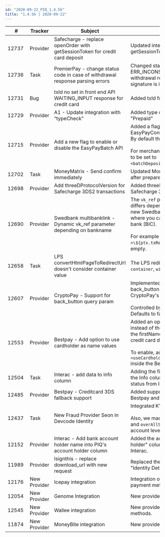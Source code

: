 ```yaml
--- 
id: "2020-09-22_PIQ_1.4.56"
title: "1.4.56 | 2020-09-22"
--- 
```



| #     | Tracker     | Subject   | Description    |
|-------|-------------|-----------|----------------|
| 12737 | Provider | Safecharge - replace openOrder with getSessionToken for credit card deposit | Updated integration to replace openOrder with getSessionToken for credit card deposit. |
| 12736 | Task | PremierPay - change status code in case of withdrawal response parsing errors | Changed status code from ERR_SYSTEM_ERROR to ERR_INCONSISTENT_TRANSACTION in case of withdrawal response parsing errors or when signature is invalid. |
| 12731 | Bug | txId no set in front end API WAITING_INPUT response for credit card | Added txId for credit card redirect responses. |
| 12729 | Provider | A1 - Update integration with “typeCheck” | Added type check to the API and don't allow type "Prepaid" |
| 12715 | Provider | Add a new flag to enable or disable the EasyPayBatch API | Added a flag called batchDepositEnabled in EasyPayConfig to enable or disable the batch API. By default this will be false. <br/><br/>For merchants that want to use this API the flag has to be set to `<batchDepositEnabled>true</batchDepositEnabled>`. |
| 12702 | Task | MoneyMatrix - Send confirm immediately | Updated MoneyMatrix integration to send confirm after prepare but before approval of withdrawal. |
| 12698 | Provider | Add threeDProtocolVersion for Safecharge 3DS2 transactions | Added threeDProtocolVersion parameter for Safecharge 3DS2 transcations. |
| 12690 | Provider | Swedbank multibanklink - Dynamic vk_ref parameter depending on bankname | The `vk_ref` parameter to Swedbank multibanklink differs depending on the bank. We have added a new SwedbankConfig entry `vkRefFieldMapping` where you can map what to send depending on the bank (BIC).<br/><br/> For example `<vkRefFieldMapping>*->\${ptx.txRefId}</vkRefFieldMapping>`. Default is empty. |
| 12658 | Task | LPS convertHtmlPageToRedirectUrl doesn't consider container value | The LPS redirectOutput now always contains `container`, `width`, and `height` if set. |
| 12607 | Provider | CryptoPay - Support for back_button query param | Implemented support to send the query parameter back_button when redirecting the user to CryptoPay's hosted page. <br/><br/>Controlled by config parameter `<showBackButton>`. Defaults to false. |
| 12553 | Provider | Bestpay - Add option to use cardholder as name values | Added an option to use the cardholder name instead of the merchant user name when sending the firstName and lastName values to Bestpay for credit card deposits.<br/><br/>To enable, add `<useCardholderAsName>true</useCardholderAsName>` inside the BestPayConfig. |
| 12504 | Task | Interac - add data to info column | Adding the fields `refId`, `replyTo`, and `bankName` to the Info column if they are included when fetching status from Interac. |
| 12485 | Provider | Bestpay - Creditcard 3DS fallback support | Added support for credit card fallbacks between Bestpay and other providers. |
| 12437 | Task | New Fraud Provider Seon in Devcode Identity | Integrated KYC provider SEON into PIQ via DiD.<br/><br/>Also, we made `ageStatusMapping`, `idStatusMapping`, and `overAllStatusMapping` configurable on the account level. |
| 12152 | Provider | Interac - Add bank account holder name into PIQ's account holder column  | Added the account holder name to PIQ's "Account holder" column if it's present in the response from Interac. |
| 11989 | Provider | Isignthis - replace download_url with new request | Replaced the "download_url" request with the new "Identity Details" request. |
| 12176 | New Provider | Icepay integration | Integration of Icepay which offers alternate payment methods. |
| 12054 | New Provider | Genome Integration | New provider offering a wallet based solution. |
| 12545 | New Provider | Wallee integration | New provider offering alternative payment methods. |
| 11874 | New Provider | MoneyBite integration | New provider offering crypto payment solution.  |
